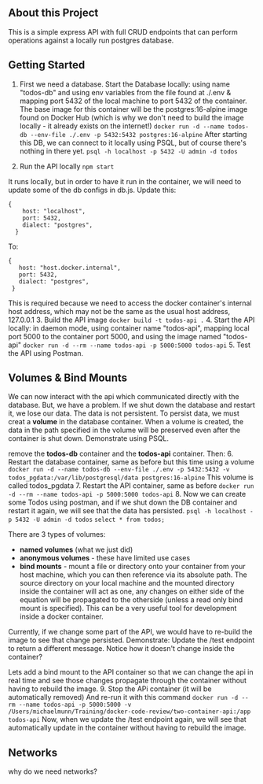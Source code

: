 ## About this Project

This is a simple express API with full CRUD endpoints that can perform operations against a locally run postgres database.

## Getting Started

1. First we need a database. Start the Database locally: using name "todos-db" and using env variables from the file found at ./.env & mapping port 5432 of the local machine to port 5432 of the container. The base image for this container will be the postgres:16-alpine image found on Docker Hub (which is why we don't need to build the image locally - it already exists on the internet!)
   `docker run -d --name todos-db --env-file ./.env -p 5432:5432 postgres:16-alpine`
   After starting this DB, we can connect to it locally using PSQL, but of course there's nothing in there yet.
   `psql -h localhost -p 5432 -U admin -d todos`

2. Run the API locally
   `npm start`

It runs locally, but in order to have it run in the container, we will need to update some of the db configs in db.js. Update this:

```
{
    host: "localhost",
    port: 5432,
    dialect: "postgres",
  }
```

To:

```
{
   host: "host.docker.internal",
   port: 5432,
   dialect: "postgres",
 }
```

This is required because we need to access the docker container's internal host address, which may not be the same as the usual host address, 127.0.0.1 3. Build the API image
`docker build -t todos-api .` 4. Start the API locally: in daemon mode, using container name "todos-api", mapping local port 5000 to the container port 5000, and using the image named "todos-api"
`docker run -d --rm --name todos-api -p 5000:5000 todos-api` 5. Test the API using Postman.

## Volumes & Bind Mounts

We can now interact with the api which communicated directly with the database. But, we have a problem. If we shut down the database and restart it, we lose our data. The data is not persistent. To persist data, we must creat a **volume** in the database container. When a volume is created, the data in the path specified in the volume will be preserved even after the container is shut down.
Demonstrate using PSQL.

remove the **todos-db** container and the **todos-api** container. Then: 6. Restart the database container, same as before but this time using a volume
`docker run -d --name todos-db --env-file ./.env -p 5432:5432 -v todos_pgdata:/var/lib/postgresql/data postgres:16-alpine`
This volume is called todos_pgdata 7. Restart the API container, same as before
`docker run -d --rm --name todos-api -p 5000:5000 todos-api` 8. Now we can create some Todos using postman, and if we shut down the DB container and restart it again, we will see that the data has persisted.
`psql -h localhost -p 5432 -U admin -d todos`
`select * from todos;`

There are 3 types of volumes:

- **named volumes** (what we just did)
- **anonymous volumes** - these have limited use cases
- **bind mounts** - mount a file or directory onto your container from your host machine, which you can then reference via its absolute path. The source directory on your local machine and the mounted directory inside the container will act as one, any changes on either side of the equation will be propagated to the otherside (unless a read only bind mount is specified). This can be a very useful tool for development inside a docker container.

Currently, if we change some part of the API, we would have to re-build the image to see that change persisted. Demonstrate: Update the /test endpoint to return a different message. Notice how it doesn't change inside the container?

Lets add a bind mount to the API container so that we can change the api in real time and see those changes propagate through the container without having to rebuild the image. 9. Stop the APi container (it will be automatically removed) And re-run it with this command
`docker run -d --rm --name todos-api -p 5000:5000 -v /Users/michaelmunn/Training/docker-code-review/two-container-api:/app todos-api`
Now, when we update the /test endpoint again, we will see that automatically update in the container without having to rebuild the image.

## Networks

why do we need networks?
